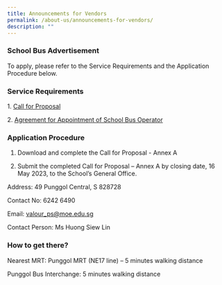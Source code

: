 ```yaml
---
title: Announcements for Vendors
permalink: /about-us/announcements-for-vendors/
description: ""
---
```

### School Bus Advertisement

To apply, please refer to the Service Requirements and the Application Procedure below.

### Service Requirements

1. [Call for Proposal](/files/Announcements%20for%20Vendors/call-for-proposal-valour-primary-school.pdf)

2. [Agreement for Appointment of School Bus Operator](/files/Announcements%20for%20Vendors/agreement-for-appointment-of-school-bus-operator.pdf)

### Application Procedure 

1. Download and complete the Call for Proposal - Annex A

2. Submit the completed Call for Proposal – Annex A by closing date, 16 May 2023, to the School’s General Office.

Address: 49 Punggol Central, S 828728

Contact No: 6242 6490

Email: valour_ps@moe.edu.sg

Contact Person: Ms Huong Siew Lin

### How to get there?

Nearest MRT: Punggol MRT (NE17 line) – 5 minutes walking distance

Punggol Bus Interchange: 5 minutes walking distance